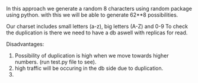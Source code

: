 In this approach we generate a random 8 characters using random package using python. 
with this we will be able to generate 62**8 possibilities. 

Our charset includes small letters (a-z), big letters (A-Z) and 0-9 
To check the duplication is there we need to have a db aswell with replicas for read. 


Disadvantages:

1. Possibility of duplication is high when we move towards higher numbers. (run test.py file to see). 
2. high traffic will be occuring in the db side due to duplication. 
3. 